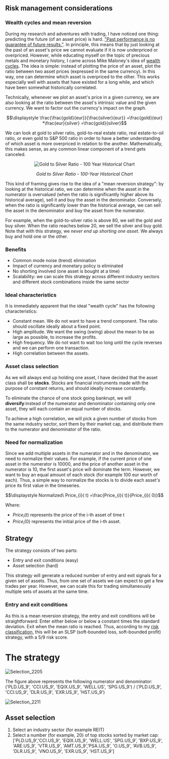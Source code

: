 ## Risk management considerations
### Wealth cycles and mean reversion
During my research and adventures with trading, I have noticed one thing: predicting the future (of an asset price) is hard. ["Past performance is no guarantee of future results."](https://russellinvestments.com/us/blog/past-performance-no-guarantee-future-results).
In principle, this means that by just looking at the past of an asset's price we cannot evaluate if it is now underpriced or overpriced. However, while educating myself on the topic of precious metals and monetary history, I came across Mike Maloney's idea of [wealth cycles](https://youtu.be/l-knwwD-PZc). The idea is simple: instead of plotting the price of an asset, plot the ratio between two asset prices (expressed in the same currency). In this way, one can determine which asset is overpriced to the other. This works especially well with assets that have existed for a long while, and which have been somewhat historically correlated. 

Technically, whenever we plot an asset's price in a given currency, we are also looking at the ratio between the asset's intrinsic value and the given currency. We want to
factor out the currency's impact on the graph.

$$\displaystyle \frac{\frac{gold}{eur}}{\frac{silver}{eur}} =\frac{gold}{eur} *\frac{eur}{silver} =\frac{gold}{silver}$$


We can look at gold to silver ratio, gold-to-real estate ratio, real estate-to-oil ratio, or even gold to S&P 500 ratio in order to have a better understanding of which asset is more overpriced in relation to the another. Mathematically, this makes sense, as any common linear component of a trend gets canceled.

<p align="center">
    <img src="https://github.com/doruirimescu/python-trading/assets/7363000/7ab9e44f-adcb-4e16-969e-c09b1947bcaa" alt="Gold to Silver Ratio - 100 Year Historical Chart"/>
</p>

<p align="center">
    <em>Gold to Silver Ratio - 100-Year Historical Chart</em>
</p>

This kind of framing gives rise to the idea of a "mean reversion strategy": by looking at the historical ratio, we can determine when the asset in the numerator is overvalued (when the ratio is significantly
higher above its historical average), sell it and buy the asset in the denominator. Conversely, when the ratio is significantly lower than the historical average, we can sell the asset in the denominator
and buy the asset from the numerator. 

For example, when the gold-to-silver ratio is above 80, we sell the gold and buy silver. When the ratio reaches below 20, we sell the silver and buy gold. Note that with this strategy, we
*never end up shorting one asset*. We always buy and hold one or the other.

### Benefits
* Common mode noise (trend) elimination
* Impact of currency and monetary policy is eliminated
* No shorting involved (one asset is bought at a time)
* Scalability: we can scale this strategy across different industry sectors and different stock combinations inside the same sector
  
### Ideal characteristics
It is immediately apparent that the ideal "wealth cycle" has the following characteristics:
* Constant mean. We do not want to have a trend component. The ratio should oscillate ideally about a fixed point.
* High amplitude. We want the swing (swing) about the mean to be as large as possible, to increase the profits.
* High frequency. We do not want to wait too long until the cycle reverses and we can perform one transaction.
* High correlation between the assets.

### Asset class selection
As we will always end up holding one asset, I have decided that the asset class shall be **stocks**. Stocks are financial instruments made with the purpose of constant returns, and should ideally increase constantly. 

To eliminate the chance of one stock going bankrupt, we will **diversify**:instead of the numerator and denominator containing only one asset, they will each contain an equal number of stocks.

To achieve a high correlation, we will pick a given number of stocks from the same industry sector, sort them by their market cap, and distribute them to the numerator and denominator of the ratio.

### Need for normalization
Since we add multiple assets in the numerator and in the denominator, we need to normalize their values. For example, if the current price of one asset in the numerator is 10000, and the
price of another asset in the numerator is 10, the first asset's price will dominate the term. However, we want to buy an equal amount of each stock (for example 100 eur worth of each).
Thus, a simple way to normalize the stocks is to divide each asset's price its first value in the timeseries.

$$\displaystyle Normalized\ Price_{i}( t) =\frac{Price_{i}( t)}{Price_{i}( 0)}$$

Where:
* $Price_{i}(t)$ represents the price of the i-th asset of time t
* $Price_{i}(0)$ represents the initial price of the i-th asset.

## Strategy
The strategy consists of two parts:
* Entry and exit conditions (easy)
* Asset selection (hard)
  
This strategy will generate a reduced number of entry and exit signals for a given set of assets. Thus, from one set of assets we can expect to get a few trades per year. However, we can scale this for trading simultaneously multiple sets of assets at the same time.

### Entry and exit conditions
As this is a mean reversion strategy, the entry and exit conditions will be straightforward: Enter either below or below a constant times the standard deviation. Exit when the mean ratio is reached. Thus, according to my [risk classification](https://github.com/doruirimescu/python-trading/blob/master/papers/bounded_unbounded_trades.md), this will be an SLSP (soft-bounded loss, soft-bounded profit) strategy, with a 5/9 risk score.

# The strategy
![Selection_2205](https://github.com/doruirimescu/python-trading/assets/7363000/573e4a0e-7e0e-4706-a32f-257345f07873)

The figure above represents the following numerator and denominator:
('PLD.US_9', 'CCI.US_9', 'EQIX.US_9', 'WELL.US', 'SPG.US_9') / ('PLD.US_9', 'CCI.US_9', 'DLR.US_9', 'EXR.US_9', 'HST.US_9')

![Selection_2211](https://github.com/doruirimescu/python-trading/assets/7363000/e7276066-c99c-4813-9168-805c20dbff2b)


## Asset selection
1. Select an industry sector (for example REIT)
2. Select a number (for example, 20) of top stocks sorted by market cap:
['PLD.US_9','CCI.US_9', 'EQIX.US_9', 'WELL.US', 'SPG.US_9', 'BXP.US_9', 'ARE.US_9', 'VTR.US_9', 'AMT.US_9','PSA.US_9', 'O.US_9', 'AVB.US_9', 'DLR.US_9', 'VNO.US_9', 'EXR.US_9', 'HST.US_9']
